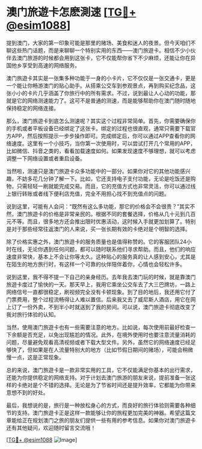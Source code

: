 # 澳门旅遊卡怎麽測速 [[TG💪+ @esim1088](https://t.me/s/esim1088)]

提到澳门，大家的第一印象可能是那里的赌场、美食和迷人的夜景。但今天咱们不聊这些热门话题，而是来聊聊一个特别实用的东西——澳门旅遊卡。相信不少小伙伴去澳门旅游的时候都会用到这张卡，它不仅能帮你省下不少麻烦，还能让你在异国他乡享受到高速的网络服务。

澳门旅遊卡其实是一张集多种功能于一身的小卡片，它不仅仅是一张交通卡，更是一个能让你畅游澳门的贴心助手。从搭乘公交车到参观景点，再到购买纪念品，这张小小的卡片几乎涵盖了你旅行中的所有需求。不过，说到最让人心动的功能，那就是它的网络测速能力了。这可不是普通的测速，而是能够帮助你在澳门随时随地保持稳定的网络连接。

那么，澳门旅遊卡到底怎么测速呢？其实这个过程非常简单。首先，你需要确保你的手机或者平板设备已经绑定了这张卡。绑定的过程也很直观，通常只需要下载官方APP，然后按照提示一步步操作即可。完成绑定后，你可以通过APP查看你的网络速度。这里有一个小技巧，当你第一次使用时，可以尝试打开几个常用的APP，比如微信、抖音之类的，看看加载速度如何。如果发现速度不够理想，就可以考虑调整一下网络设置或者重启设备。

当然啦，测速只是澳门旅遊卡众多功能中的一部分。如果你对它的其他功能感兴趣，不妨多花几分钟了解一下。比如，它还支持电子支付功能，无论是吃饭还是购物，只需轻轻一刷就能完成交易。而且，它的充值方式也非常灵活，你可以通过线上银行转账或者线下便利店充值，完全不用担心找不到充值点的问题。

说到这里，可能有人会问：“既然有这么多功能，那它的价格会不会很贵？”其实不然，澳门旅遊卡的价格是非常亲民的。根据不同的套餐选择，价格从几十元到几百元不等。而且，很多地方还会推出限时优惠活动，这时候入手就更加划算了。特别是对于那些经常往返澳门的人来说，买一张长期有效的卡绝对是个明智的选择。

除了价格实惠之外，澳门旅遊卡的服务质量也是值得称赞的。它的客服团队24小时在线，无论你遇到任何问题，都可以随时联系他们寻求帮助。而且，他们的响应速度非常快，基本上不会让你等太久。这种贴心的服务真的让人感到安心，尤其是在陌生的地方旅行时，有这样一个可靠的伙伴陪伴着你，心情也会轻松许多。

说到这里，我不得不提一下自己的亲身经历。去年我去澳门玩的时候，就是靠澳门旅遊卡度过了愉快的一天。那天早上，我用它乘坐公交车去了大三巴牌坊，一路上网络信号一直都很稳定，刷视频完全没有卡顿现象。到了目的地后，我还用它付了门票费用，整个过程流畅得让人难以置信。后来我又去了威尼斯人酒店，用它在网上订了一份外卖，不到半小时就送到了我的房间。可以说，澳门旅遊卡彻底改变了我对旅行体验的认知。

当然，使用澳门旅遊卡也有一些需要注意的地方。比如说，每次使用前最好检查一下余额是否充足，以免出现尴尬的情况。此外，在境外使用时也要注意流量消耗的问题，尽量避免观看高清视频或者下载大型文件。另外，虽然它的网络速度已经足够快了，但如果是在人流量特别大的地方（比如节假日期间的赌场），可能会稍微慢一点，这是正常现象。

总的来说，澳门旅遊卡是一款非常实用的工具，它不仅能满足你基本的出行需求，还能为你提供稳定的网络支持。对于计划去澳门旅游的朋友来说，提前准备一张这样的卡绝对是个不错的选择。无论是为了节省时间还是提升效率，它都能为你带来意想不到的好处。

最后，我想说的是，旅行是一种放松身心的方式，而良好的旅行体验则需要各种细节的支持。澳门旅遊卡正是这样一款能够让你的旅程更加完美的神器。希望这篇文章能给正在规划澳门之旅的朋友们提供一些有用的参考信息。如果你对澳门旅遊卡还有其他疑问，欢迎随时留言交流哦！

[[TG💪+ @esim1088](https://t.me/s/esim1088) ![Image](https://i.postimg.cc/4NQfJmqS/Snipaste-2025-05-13-00-14-12.png)]